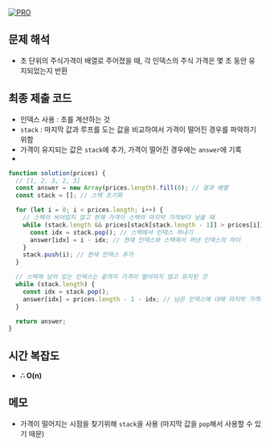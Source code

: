 [![PRO]][Link]

## 문제 해석

- 초 단위의 주식가격이 배열로 주어졌을 때, 각 인덱스의 주식 가격은 몇 초 동안 유지되었는지 반환

## 최종 제출 코드

- 인덱스 사용 : 초를 계산하는 것
- `stack` : 마지막 값과 루프를 도는 값을 비교하여서 가격이 떨어진 경우를 파악하기 위함
- 가격이 유지되는 값은 `stack`에 추가, 가격이 떨어진 경우에는 `answer`에 기록
-

```js
function solution(prices) {
  // [1, 2, 3, 2, 3]
  const answer = new Array(prices.length).fill(0); // 결과 배열
  const stack = []; // 스택 초기화

  for (let i = 0; i < prices.length; i++) {
    // 스택이 비어있지 않고 현재 가격이 스택의 마지막 가격보다 낮을 때
    while (stack.length && prices[stack[stack.length - 1]] > prices[i]) {
      const idx = stack.pop(); // 스택에서 인덱스 꺼내기
      answer[idx] = i - idx; // 현재 인덱스와 스택에서 꺼낸 인덱스의 차이
    }
    stack.push(i); // 현재 인덱스 추가
  }

  // 스택에 남아 있는 인덱스는 끝까지 가격이 떨어지지 않고 유지된 것
  while (stack.length) {
    const idx = stack.pop();
    answer[idx] = prices.length - 1 - idx; // 남은 인덱스에 대해 마지막 가격까지의 차이
  }

  return answer;
}
```

## 시간 복잡도

- **∴ O(n)**

## 메모

- 가격이 떨어지는 시점을 찾기위해 `stack`을 사용 (마지막 값을 `pop`해서 사용할 수 있기 때문)

<!---------------------------------------------------------------------------->

[PRO]: https://github.com/GoSSaChin/algorithm-js/assets/107768516/67c43b52-bc3f-4571-a249-5519021afbb0
[Link]: https://school.programmers.co.kr/learn/courses/30/lessons/42587
